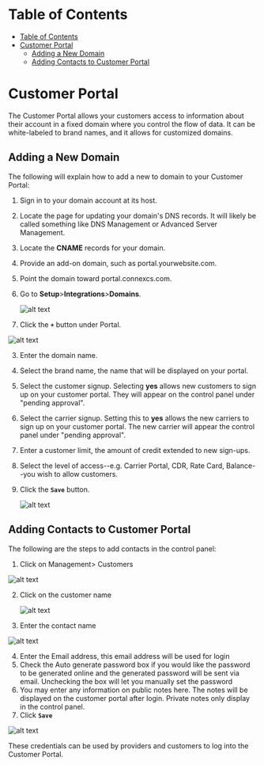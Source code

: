 # Table of Contents

- [Table of Contents](#table-of-contents)
- [Customer Portal](#customer-portal)
  - [Adding a New Domain](#adding-a-new-domain)
  - [Adding Contacts to Customer Portal](#adding-contacts-to-customer-portal)
    
# Customer Portal

The Customer Portal allows your customers access to information about their account in a fixed domain where you control the flow of data. It can be white-labeled to brand names, and it allows for customized domains.

## Adding a New Domain 
The following will explain how to add a new to domain to your Customer Portal:
1. Sign in to your domain account at its host.
2. Locate the page for updating your domain's DNS records. It will likely be called something like DNS Management or Advanced Server Management.
3. Locate the **CNAME** records for your domain.
4. Provide an add-on domain, such as portal.yourwebsite.com.
5. Point the domain toward portal.connexcs.com.

1. Go to **Setup**>**Integrations**>**Domains**.

   ![alt text][domain]

2. Click the **`+`** button under Portal.

 ![alt text][domain1]

3. Enter the domain name.
4. Select the brand name, the name that will be displayed on your portal.
5. Select the customer signup. Selecting **yes** allows new customers to sign up on your customer portal. They will appear on the control panel under "pending approval".
6. Select the carrier signup. Setting this to **yes** allows the new carriers to sign up on your customer portal. The new carrier will appear the control panel under "pending approval".
7. Enter a customer limit, the amount of credit extended to new sign-ups.
8. Select the level of access--e.g. Carrier Portal, CDR, Rate Card, Balance--you wish to allow customers.
9. Click the **`Save`** button.

   ![alt text][add-new-domain]

## Adding Contacts to Customer Portal
The following are the steps to add contacts in the control panel:

1. Click on Management> Customers

  ![alt text][customer]

2. Click on the customer name

   ![alt text][contacts]

3. Enter the contact name

  ![alt text][contacts1]
  
4. Enter the Email address, this email address will be used for login
5. Check the Auto generate password box if you would like the password to be generated online and the generated password will be sent via email. Unchecking the box will let you manually set the password
6. You may enter any information on public notes here. The notes will be displayed on the customer portal after login. Private notes only display in the control panel.
7. Click **`Save`**

 ![alt text][contacts-2]

These credentials can be used by providers and customers to log into the Customer Portal.


[domain]: https://raw.githubusercontent.com/digipigeon/connexcs-user-docs/master/new-images/168.png "Domain"
[domain1]: https://raw.githubusercontent.com/digipigeon/connexcs-user-docs/master/new-images/169.png "Domain1"
[add-new-domain]: https://raw.githubusercontent.com/digipigeon/connexcs-user-docs/master/new-images/170.png "Add-New-Domain"
[customer]: https://raw.githubusercontent.com/digipigeon/connexcs-user-docs/master/new-images/171.png "customer"
[contacts]: https://raw.githubusercontent.com/digipigeon/connexcs-user-docs/master/new-images/172.png "contacts"
[contacts1]: https://raw.githubusercontent.com/digipigeon/connexcs-user-docs/master/new-images/173.png "contacts1"
[contacts-2]: https://raw.githubusercontent.com/digipigeon/connexcs-user-docs/master/new-images/174.png "contacts-2"



